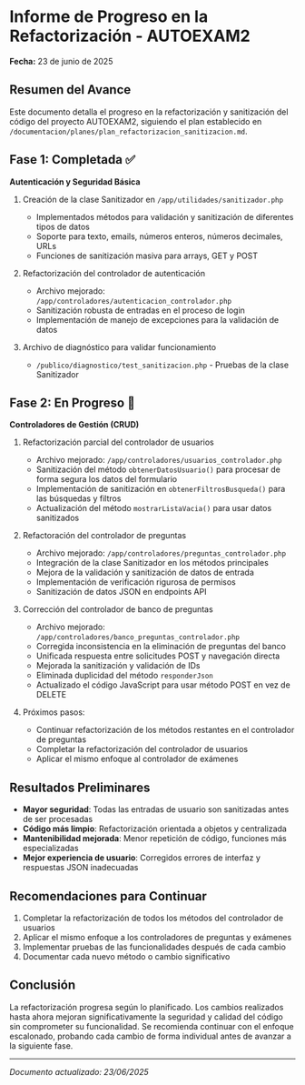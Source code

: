 # Informe de Progreso en la Refactorización - AUTOEXAM2

**Fecha:** 23 de junio de 2025

## Resumen del Avance

Este documento detalla el progreso en la refactorización y sanitización del código del proyecto AUTOEXAM2, siguiendo el plan establecido en `/documentacion/planes/plan_refactorizacion_sanitizacion.md`.

## Fase 1: Completada ✅

**Autenticación y Seguridad Básica**

1. Creación de la clase Sanitizador en `/app/utilidades/sanitizador.php`
   - Implementados métodos para validación y sanitización de diferentes tipos de datos
   - Soporte para texto, emails, números enteros, números decimales, URLs
   - Funciones de sanitización masiva para arrays, GET y POST

2. Refactorización del controlador de autenticación
   - Archivo mejorado: `/app/controladores/autenticacion_controlador.php`
   - Sanitización robusta de entradas en el proceso de login
   - Implementación de manejo de excepciones para la validación de datos

3. Archivo de diagnóstico para validar funcionamiento
   - `/publico/diagnostico/test_sanitizacion.php` - Pruebas de la clase Sanitizador

## Fase 2: En Progreso 🔄

**Controladores de Gestión (CRUD)**

1. Refactorización parcial del controlador de usuarios
   - Archivo mejorado: `/app/controladores/usuarios_controlador.php`
   - Sanitización del método `obtenerDatosUsuario()` para procesar de forma segura los datos del formulario
   - Implementación de sanitización en `obtenerFiltrosBusqueda()` para las búsquedas y filtros
   - Actualización del método `mostrarListaVacia()` para usar datos sanitizados

2. Refactoración del controlador de preguntas
   - Archivo mejorado: `/app/controladores/preguntas_controlador.php`
   - Integración de la clase Sanitizador en los métodos principales
   - Mejora de la validación y sanitización de datos de entrada
   - Implementación de verificación rigurosa de permisos
   - Sanitización de datos JSON en endpoints API

3. Corrección del controlador de banco de preguntas
   - Archivo mejorado: `/app/controladores/banco_preguntas_controlador.php`
   - Corregida inconsistencia en la eliminación de preguntas del banco
   - Unificada respuesta entre solicitudes POST y navegación directa
   - Mejorada la sanitización y validación de IDs
   - Eliminada duplicidad del método `responderJson`
   - Actualizado el código JavaScript para usar método POST en vez de DELETE

4. Próximos pasos:
   - Continuar refactorización de los métodos restantes en el controlador de preguntas
   - Completar la refactorización del controlador de usuarios
   - Aplicar el mismo enfoque al controlador de exámenes

## Resultados Preliminares

- **Mayor seguridad**: Todas las entradas de usuario son sanitizadas antes de ser procesadas
- **Código más limpio**: Refactorización orientada a objetos y centralizada
- **Mantenibilidad mejorada**: Menor repetición de código, funciones más especializadas
- **Mejor experiencia de usuario**: Corregidos errores de interfaz y respuestas JSON inadecuadas

## Recomendaciones para Continuar

1. Completar la refactorización de todos los métodos del controlador de usuarios
2. Aplicar el mismo enfoque a los controladores de preguntas y exámenes
3. Implementar pruebas de las funcionalidades después de cada cambio
4. Documentar cada nuevo método o cambio significativo

## Conclusión

La refactorización progresa según lo planificado. Los cambios realizados hasta ahora mejoran significativamente la seguridad y calidad del código sin comprometer su funcionalidad. Se recomienda continuar con el enfoque escalonado, probando cada cambio de forma individual antes de avanzar a la siguiente fase.

---

*Documento actualizado: 23/06/2025*

